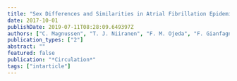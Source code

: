 ```yaml
---
title: "Sex Differences and Similarities in Atrial Fibrillation Epidemiology, Risk Factors, and Mortality in Community Cohorts: Results From the BiomarCaRE Consortium (Biomarker for Cardiovascular Risk Assessment in Europe)"
date: 2017-10-01
publishDate: 2019-07-11T08:28:09.649397Z
authors: ["C. Magnussen", "T. J. Niiranen", "F. M. Ojeda", "F. Gianfagna", "S. Blankenberg", "I. Njolstad", "E. Vartiainen", "S. Sans", "G. Pasterkamp", "M. Hughes", "S. Costanzo", "M. B. Donati", "P. Jousilahti", "A. Linneberg", "T. Palosaari", "G. de Gaetano", "M. Bobak", "H. M. den Ruijter", "E. Mathiesen", "T. Jorgensen", "S. Soderberg", "K. Kuulasmaa", "T. Zeller", "L. Iacoviello", "V. Salomaa", "R. B. Schnabel"]
publication_types: ["2"]
abstract: ""
featured: false
publication: "*Circulation*"
tags: ["intarticle"]
---
```


